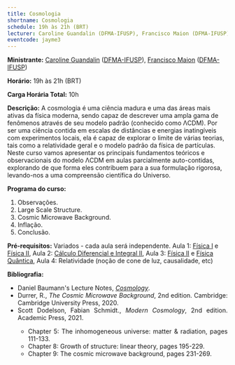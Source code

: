 ```yaml
---
title: Cosmologia
shortname: Cosmologia
schedule: 19h às 21h (BRT)
lecturer: Caroline Guandalin (DFMA-IFUSP), Francisco Maion (DFMA-IFUSP)
eventcode: jayme3
---
```


**Ministrante:** [Caroline Guandalin](http://lattes.cnpq.br/8046594106198115) ([DFMA-IFUSP](http://portal.if.usp.br/fma/pt-br/in%C3%ADcio-departamento-de-f%C3%ADsica-matem%C3%A1tica)), [Francisco Maion](http://lattes.cnpq.br/2700312947001086) ([DFMA-IFUSP](http://portal.if.usp.br/fma/pt-br/in%C3%ADcio-departamento-de-f%C3%ADsica-matem%C3%A1tica))

**Horário:** 19h às 21h (BRT)

**Carga Horária Total:** 10h

**Descrição:** A cosmologia é uma ciência madura e uma das áreas mais ativas da física moderna, sendo capaz de descrever uma ampla gama de fenômenos através de seu modelo padrão (conhecido como ΛCDM). Por ser uma ciência contida em escalas de distâncias e energias inatingíveis com experimentos locais, ela é capaz de explorar o limite de várias teorias, tais como a relatividade geral e o modelo padrão da física de partículas. Neste curso vamos apresentar os principais fundamentos teóricos e observacionais do modelo ΛCDM em aulas parcialmente auto-contidas, explorando de que forma eles contribuem para a sua formulação rigorosa, levando-nos a uma compreensão científica do Universo. 

**Programa do curso:**
<div style="text-align: justify">
 <ol>
  <li>Observações.</li>
  <li>Large Scale Structure.</li>
  <li>Cosmic Microwave Background.</li>
  <li>Inflação.</li>
  <li>Conclusão.</li>
 </ol>
</div>

**Pré-requisitos:**  Variados - cada aula será independente. Aula 1: [Física I](https://uspdigital.usp.br/jupiterweb/obterDisciplina?nomdis=&sgldis=4302111) e [Física II](https://uspdigital.usp.br/jupiterweb/obterDisciplina?nomdis=&sgldis=4302112), Aula 2: [Cálculo Diferencial e Integral II](https://uspdigital.usp.br/jupiterweb/obterDisciplina?nomdis=&sgldis=MAT0121), Aula 3: [Física II](https://uspdigital.usp.br/jupiterweb/obterDisciplina?nomdis=&sgldis=4302112) e [Física Quântica](https://uspdigital.usp.br/jupiterweb/obterDisciplina?nomdis=&sgldis=4302311), Aula 4: Relatividade (noção de cone de luz, causalidade, etc)

**Bibliografia:**


<div style="text-align: justify">
 <ul>
  <li>Daniel Baumann's Lecture Notes, <a href="https://www.dropbox.com/s/9y9bj9lzu2h0od9/LecturesNotesV2.pdf?dl=0"><i>Cosmology</i></a>. </li>
   <li> Durrer, R., <i>The Cosmic Microwave Background</i>, 2nd edition. Cambridge: Cambridge University Press, 2020.</li>
   <li> Scott Dodelson, Fabian Schmidt., <i>Modern Cosmology</i>, 2nd edition. Academic Press, 2021. </li>
  <ul>
   <li> Chapter 5: The inhomogeneous universe: matter & radiation, pages 111-133. </li>
   <li> Chapter 8: Growth of structure: linear theory, pages 195-229. </li>
   <li> Chapter 9: The cosmic microwave background, pages 231-269. </li>
  </ul>
 </ul>
</div>
